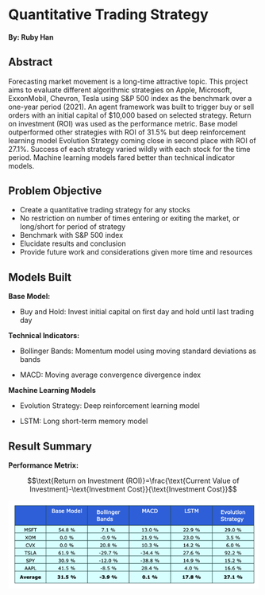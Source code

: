 # Quantitative Trading Strategy
#### By: Ruby Han

## Abstract
Forecasting market movement is a long-time attractive topic. This project aims to evaluate different algorithmic strategies on Apple, Microsoft, ExxonMobil, Chevron, Tesla using S&P 500 index as the benchmark over a one-year period (2021). An agent framework was built to trigger buy or sell orders with an initial capital of $10,000 based on selected strategy. Return on investment (ROI) was used as the performance metric. Base model outperformed other strategies with ROI of 31.5\% but deep reinforcement learning model Evolution Strategy coming close in second place with ROI of 27.1\%. Success of each strategy varied wildly with each stock for the time period. Machine learning models fared better than technical indicator models.

## Problem Objective 
- Create a quantitative trading strategy for any stocks
- No restriction on number of times entering or exiting the market, or long/short for period of strategy
- Benchmark with S&P 500 index
- Elucidate results and conclusion
- Provide future work and considerations given more time and resources

## Models Built

**Base Model:**

- Buy and Hold: Invest initial capital on first day and hold until last trading day

**Technical Indicators:**

- Bollinger Bands: Momentum model using moving standard deviations as bands

- MACD: Moving average convergence divergence index

**Machine Learning Models**

- Evolution Strategy: Deep reinforcement learning model

- LSTM: Long short-term memory model


## Result Summary

**Performance Metrix:**

$$\text{Return on Investment (ROI)}=\frac{\text{Current Value of Investment}-\text{Investment Cost}}{\text{Investment Cost}}$$

![result_table](result_table.png)